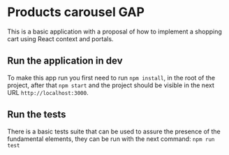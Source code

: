 # Products carousel GAP

This is a basic application with a proposal of how to implement a shopping cart using React context and portals.

## Run the application in dev
To make this app run you first need to run `npm install`, in the root of the project, after that `npm start` and the project should be visible in the next URL `http://localhost:3000`.

## Run the tests
There is a basic tests suite that can be used to assure the presence of the fundamental elements, they can be run with the next command: `npm run test`

